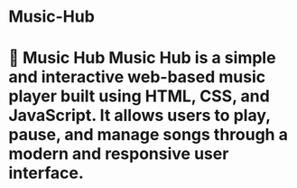 # Music-Hub
# 🎵 Music Hub  **Music Hub** is a simple and interactive web-based music player built using **HTML**, **CSS**, and **JavaScript**.   It allows users to play, pause, and manage songs through a modern and responsive user interface.
